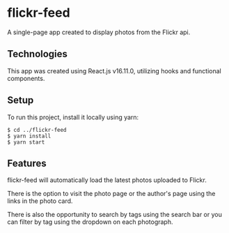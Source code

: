# flickr-feed

A single-page app created to display photos from the Flickr api.

## Technologies

This app was created using React.js v16.11.0, utilizing hooks and functional components.

## Setup

To run this project, install it locally using yarn:

```
$ cd ../flickr-feed
$ yarn install
$ yarn start
```

## Features

flickr-feed will automatically load the latest photos uploaded to Flickr.

There is the option to visit the photo page or the author's page using the links in the photo card.

There is also the opportunity to search by tags using the search bar or you can filter by tag using the dropdown on each photograph.